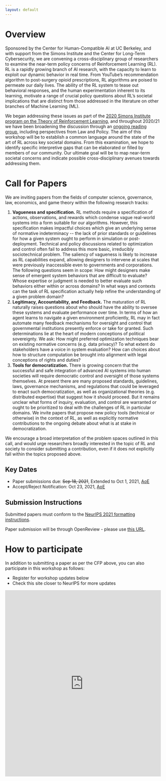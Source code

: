 ```yaml
---
layout: default
---
```


# Overview

Sponsored by the Center for Human-Compatible AI at UC Berkeley, and with support from the Simons Institute and the Center for Long-Term Cybersecurity, we are convening a cross-disciplinary group of researchers to examine the near-term policy concerns of Reinforcement Learning (RL).
RL is a rapidly growing branch of AI research, with the capacity to learn to exploit our dynamic behavior in real time.
From YouTube’s recommendation algorithm to post-surgery opioid prescriptions, RL algorithms are poised to permeate our daily lives.
The ability of the RL system to tease out behavioral responses, and the human experimentation inherent to its learning, motivate a range of crucial policy questions about RL’s societal implications that are distinct from those addressed in the literature on other branches of Machine Learning (ML).

We began addressing these issues as part of the [2020 Simons Institute program on the Theory of Reinforcement Learning](https://simons.berkeley.edu/news/mapping-political-economy-reinforcement-learning-systems-case-autonomous-vehicles), and throughout 2020/21 we have been broadening the discussion through an [ongoing reading group](https://geesegraduates.org/2020/10/26/political-economy-of-reinforcement-learning/), including perspectives from Law and Policy.
The aim of this workshop will be to establish a common language around the state of the art of RL across key societal domains.
From this examination, we hope to identify specific interpretive gaps that can be elaborated or filled by members of our community.
Our ultimate goal will be to map near-term societal concerns and indicate possible cross-disciplinary avenues towards addressing them.

# Call for Papers

We are inviting papers from the fields of computer science, governance, law, economics, and game theory within the following research tracks:

<ol class="cfp-list">
    <li>
    <b>Vagueness and specification.</b>
    RL methods require a specification of actions, observations, and rewards which condense vague real-world systems into a form suitable for our algorithms.  However, this specification makes impactful choices which give an underlying sense of normative indeterminacy -- the lack of prior standards or guidelines for how a given system ought to perform in simulation or post-deployment. Technical and policy discussions related to optimization and control often fail to address this more basic, irreducibly sociotechnical problem. The saliency of vagueness is likely to increase as RL capabilities expand, allowing designers to intervene at scales that were previously inaccessible even to governments and corporations. The following questions seem in scope: How might designers make sense of emergent system behaviors that are difficult to evaluate? Whose expertise or judgment is needed to better evaluate such behaviors either within or across domains? In what ways and contexts can the task of RL specification actually help refine the understanding of a given problem domain?
    </li>
    <li>
    <b>Legitimacy, Accountability, and Feedback.</b>
    The maturation of RL naturally raises questions about who should have the ability to oversee these systems and evaluate performance over time. In terms of how an agent learns to navigate a given environment proficiently, RL may in fact automate many feedback mechanisms for oversight and control that governmental institutions presently enforce or take for granted. Such determinations lie at the heart of modern conceptions of political sovereignty. We ask: How might preferred optimization techniques bear on existing normative concerns (e.g. data privacy)? To what extent do stakeholders have a voice in system evaluation? How can choices about how to structure computation be brought into alignment with legal conceptions of rights and duties?
    </li>
    <li>
    <b>Tools for democratization.</b>
    There is growing concern that the successful and safe integration of advanced AI systems into human societies will require democratic control and oversight of those systems themselves. At present there are many proposed standards, guidelines, laws, governance mechanisms, and regulations that could be leveraged to enact such democratization, as well as organizational theories (e.g. distributed expertise) that suggest how it should proceed. But it remains unclear what forms of inquiry, evaluation, and control are warranted or ought to be prioritized to deal with the challenges of RL in particular domains. We invite papers that propose new policy tools (technical or otherwise) in the context of RL, as well as explicitly normative contributions to the ongoing debate about what is at stake in democratization.
    </li>
</ol>

We encourage a broad interpretation of the problem spaces outlined in this call, and would urge researchers broadly interested in the topic of RL and society to consider submitting a contribution, even if it does not explicitly fall within the topics proposed above.

## Key Dates

<ul>
    <li>Paper submissions due: <del>Sep 18, 2021</del>, Extended to Oct 1, 2021, <a target="blank" href="https://www.timeanddate.com/time/zones/aoe">AoE</a></li>
    <li>Accept/Reject Notification: Oct 23, 2021, <a target="blank" href="https://www.timeanddate.com/time/zones/aoe">AoE</a></li>
</ul>

## Submission Instructions

Submitted papers must conform to the <a href="https://neurips.cc/Conferences/2021/CallForPapers" target="blank">NeurIPS 2021 formatting instructions</a>.

Paper submission will be through OpenReview - please use <a href="https://openreview.net/group?id=NeurIPS.cc/2021/Workshop/PERLS" target="#">this URL</a>.

# How to participate

In addition to submitting a paper as per the CFP above, you can also participate in this workshop as follows:

 * Register for workshop updates below
 * Check this site closer to NeurIPS for more updates

<iframe src="https://docs.google.com/forms/d/e/1FAIpQLSdSOu8dPtBHHG126JJ5ns3TFVj4c_bnZiZflOcmG31h9l55xQ/viewform?embedded=true" width="100%" height="600pt" frameborder="0" marginheight="0" marginwidth="0">Loading…</iframe>
